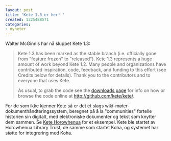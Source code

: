 ```yaml
---
layout: post
title: 'Kete 1.3 er her! '
created: 1325488571
categories:
- nyheter
---
```

<p>Walter McGinnis har nå sluppet Kete 1.3:</p>
<blockquote><p>Kete 1.3 has been marked as the stable branch (i.e. officially gone from "feature frozen" to "released"). Kete 1.3 represents a huge amount of work beyond Kete 1.2. Many people and organizations have contributed inspiration, code, feedback, and funding to this effort (see Credits below for details). Thank you to the contributors and to everyone that uses Kete.</p><p>
As usual, to grab the code see the <a href="http://kete.net.nz/site/topics/show/25-downloads">downloads page</a> for info on how or browse the code online at <a href="http://github.com/kete/kete/">http://github.com/kete/kete/</a>.</p></blockquote>
<p>For de som ikke kjenner Kete så er det et slags wiki-møter-dokumenthåndteringssystem, beregnet på å la "communities" fortelle historien sin digitalt, med elektroniske dokumenter og tekst som knytter dem sammen. Se <a href="http://horowhenua.kete.net.nz/">Kete Horowhenua</a> for et eksempel. Kete ble startet av Horowhenua Library Trust, de samme som startet Koha, og systemet har støtte for integrering med Koha.</p>
